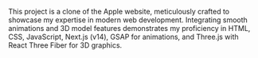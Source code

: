 This project is a clone of the Apple website, meticulously crafted to
showcase my expertise in modern web development. Integrating
smooth animations and 3D model features demonstrates my
proficiency in HTML, CSS, JavaScript, Next.js (v14), GSAP for
animations, and Three.js with React Three Fiber for 3D graphics.